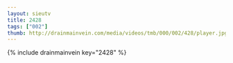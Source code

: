 ```yaml
--- 
layout: sieutv
title: 2428
tags: ["002"]
thumb: http://drainmainvein.com/media/videos/tmb/000/002/428/player.jpg
---
```

{% include drainmainvein key="2428" %} 

